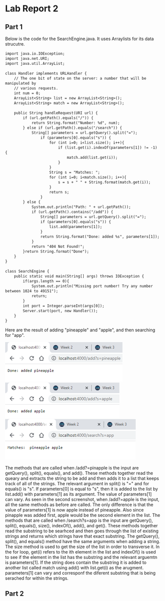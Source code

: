 # Lab Report 2 

## Part 1 

Below is the code for the SearchEngine.java. It uses Arraylists for its data strucutre. 
```
import java.io.IOException;
import java.net.URI;
import java.util.ArrayList;
 
class Handler implements URLHandler {
    // The one bit of state on the server: a number that will be manipulated by
    // various requests.
    int num = 0;
    ArrayList<String> list = new ArrayList<String>();
    ArrayList<String> match = new ArrayList<String>();
 
    public String handleRequest(URI url) {
        if (url.getPath().equals("/")) {
            return String.format("Number: %d", num);
        } else if (url.getPath().equals("/search")) {
            String[] parameters = url.getQuery().split("=");
                if (parameters[0].equals("s")) {
                    for (int i=0; i<list.size(); i++){
                        if (list.get(i).indexOf(parameters[1]) != -1) {
                            match.add(list.get(i));
                        }
                    }
                    String s = "Matches: ";
                    for (int i=0; i<match.size(); i++){
                        s = s + " " + String.format(match.get(i));
                    }
                    return s;
                }            
        } else {
            System.out.println("Path: " + url.getPath());
            if (url.getPath().contains("/add")) {
                String[] parameters = url.getQuery().split("=");
                if (parameters[0].equals("s")) {
                    list.add(parameters[1]);
                }
                return String.format("Done: added %s", parameters[1]);
            }
            return "404 Not Found!";
        }return String.format("Done");
    }
}
 
class SearchEngine {
    public static void main(String[] args) throws IOException {
        if(args.length == 0){
            System.out.println("Missing port number! Try any number between 1024 to 49151");
            return;
        }
        int port = Integer.parseInt(args[0]);
        Server.start(port, new Handler());
    }
}
```
Here are the result of adding "pineapple" and "apple", and then searching for "app".

![Image](https://raw.githubusercontent.com/NicholasLam1/cse15l-lab-reports/main/lab2pic1.png)
![Image](https://raw.githubusercontent.com/NicholasLam1/cse15l-lab-reports/main/lab2pic2.png)
![Image](https://raw.githubusercontent.com/NicholasLam1/cse15l-lab-reports/main/lab2pic3.png)

The methods that are called when /add?=pinapple is the input are getQuery(), split(), equals(), and add(). These methods together read the queary and extracts the string to be add and then adds it to a list that keeps track of all of the strings. The relevant argument in split() is "=" and for equals() is "s". If parameters[0] is equal to "s", then it is added to the list by list.add() with parameters[1] as its argument. The value of parameters[1] can vary. As seen in the second screenshot, when /add?=apple is the input, all the same methods as before are called. The only difference is that the value of parameters[1] is now apple instead of pineapple. Also since pinapple was added first, apple would be the second element in the list. The methods that are called when /search?s=app is the input are getQuery(), split(), equals(), size(), indexOf(), add(), and get(). These methods together read the substring to be searhced and then goes through the list of existing strings and returns which strings have that exact substring. The getQuery(), split(), and equals() method have the same arguments when adding a string. The size method is used to get the size of the list in order to transverse it. In the for loop, get(i) refers to the ith element in the list and indexOf() is used to see if the element in the list has the substring and the relevant arguemtn is parameters[1]. If the string does contain the substring it is added to another list called match using add() with list.get(i) as the arugment. parameters[1] can vary and corresponf the diferent substring that is being serached for within the strings. 

## Part 2